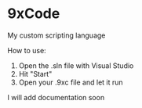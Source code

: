 # 9xCode
My custom scripting language

How to use:
1. Open the .sln file with Visual Studio
2. Hit "Start"
3. Open your .9xc file and let it run

I will add documentation soon
